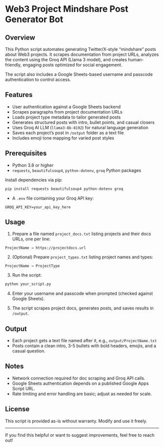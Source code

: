 # Web3 Project Mindshare Post Generator Bot

## Overview
This Python script automates generating Twitter/X-style “mindshare” posts about Web3 projects. It scrapes documentation from project URLs, analyzes the content using the Groq API (Llama 3 model), and creates human-friendly, engaging posts optimized for social engagement.

The script also includes a Google Sheets-based username and passcode authentication to control access.

## Features
- User authentication against a Google Sheets backend
- Scrapes paragraphs from project documentation URLs
- Loads project type metadata to tailor generated posts
- Generates structured posts with intro, bullet points, and casual closers
- Uses Groq AI LLM (`llama3-8b-8192`) for natural language generation
- Saves each project’s post in `/output` folder as a text file
- Includes emoji tone mapping for varied post styles

## Prerequisites
- Python 3.8 or higher
- `requests`, `beautifulsoup4`, `python-dotenv`, `groq` Python packages

Install dependencies via pip:

```bash
pip install requests beautifulsoup4 python-dotenv groq
```

- A `.env` file containing your Groq API key:
```
GROQ_API_KEY=your_api_key_here
```

## Usage

1. Prepare a file named `project_docs.txt` listing projects and their docs URLs, one per line:
```
ProjectName → https://projectdocs.url
```

2. (Optional) Prepare `project_types.txt` listing project names and types:
```
ProjectName → ProjectType
```

3. Run the script:
```bash
python your_script.py
```

4. Enter your username and passcode when prompted (checked against Google Sheets).

5. The script scrapes project docs, generates posts, and saves results in `/output`.

## Output
- Each project gets a text file named after it, e.g., `output/ProjectName.txt`
- Posts contain a clean intro, 3-5 bullets with bold headers, emojis, and a casual question.

## Notes
- Network connection required for doc scraping and Groq API calls.
- Google Sheets authentication depends on a published Google Apps Script URL.
- Rate limiting and error handling are basic; adjust as needed for scale.

## License
This script is provided as-is without warranty. Modify and use it freely.

---

If you find this helpful or want to suggest improvements, feel free to reach out!

